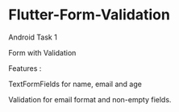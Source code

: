 # Flutter-Form-Validation

Android Task 1

Form with Validation

Features :

TextFormFields for name, email and age

Validation for email format and non-empty fields.
